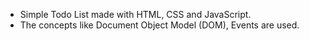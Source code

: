 - Simple Todo List made with HTML, CSS and JavaScript.
- The concepts like Document Object Model (DOM), Events are used.
